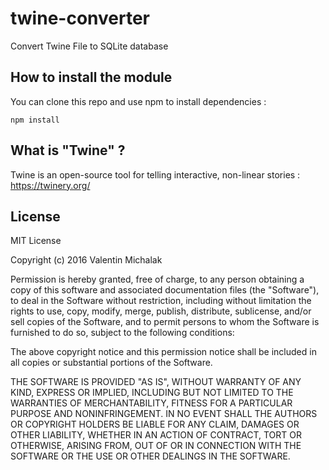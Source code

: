 # twine-converter
Convert Twine File to SQLite database

How to install the module
-------------
You can clone this repo and use npm to install dependencies :

    npm install

What is "Twine" ?
-------------
Twine is an open-source tool for telling interactive, non-linear stories : https://twinery.org/

License
-------------
MIT License

Copyright (c) 2016 Valentin Michalak

Permission is hereby granted, free of charge, to any person obtaining a copy
of this software and associated documentation files (the "Software"), to deal
in the Software without restriction, including without limitation the rights
to use, copy, modify, merge, publish, distribute, sublicense, and/or sell
copies of the Software, and to permit persons to whom the Software is
furnished to do so, subject to the following conditions:

The above copyright notice and this permission notice shall be included in all
copies or substantial portions of the Software.

THE SOFTWARE IS PROVIDED "AS IS", WITHOUT WARRANTY OF ANY KIND, EXPRESS OR
IMPLIED, INCLUDING BUT NOT LIMITED TO THE WARRANTIES OF MERCHANTABILITY,
FITNESS FOR A PARTICULAR PURPOSE AND NONINFRINGEMENT. IN NO EVENT SHALL THE
AUTHORS OR COPYRIGHT HOLDERS BE LIABLE FOR ANY CLAIM, DAMAGES OR OTHER
LIABILITY, WHETHER IN AN ACTION OF CONTRACT, TORT OR OTHERWISE, ARISING FROM,
OUT OF OR IN CONNECTION WITH THE SOFTWARE OR THE USE OR OTHER DEALINGS IN THE
SOFTWARE.
